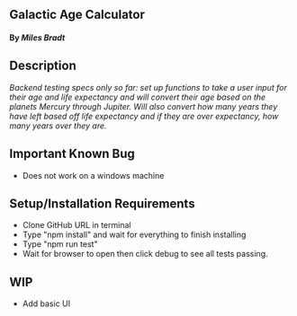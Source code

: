 ## **Galactic Age Calculator**

#### By _**Miles Bradt**_

## Description

_Backend testing specs only so far: set up functions to take a user input for their age and life expectancy and will convert their age based on the planets Mercury through Jupiter. Will also convert how many years they have left based off life expectancy and if they are over expectancy, how many years over they are._

## Important Known Bug

* Does not work on a windows machine

## Setup/Installation Requirements

* Clone GitHub URL in terminal
* Type "npm install" and wait for everything to finish installing
* Type "npm run test"
* Wait for browser to open then click debug to see all tests passing.



## WIP

* Add basic UI
